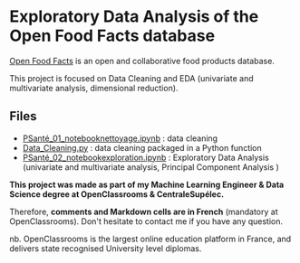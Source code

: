 # Exploratory Data Analysis of the Open Food Facts database

 [Open Food Facts](https://world.openfoodfacts.org/) is an open and collaborative food products database.
 
 This project is focused on Data Cleaning and EDA (univariate and multivariate analysis, dimensional reduction).

## Files
- [PSanté_01_notebooknettoyage.ipynb](https://github.com/fauconnier-n/ML-Engineer-OpenClassrooms-projects/blob/main/01%20-%20Concevez%20une%20application%20au%20service%20de%20la%20sant%C3%A9%20publique/PSant%C3%A9_01_notebooknettoyage.ipynb) : data cleaning
- [Data_Cleaning.py](https://github.com/fauconnier-n/ML-Engineer-OpenClassrooms-projects/blob/main/01%20-%20Concevez%20une%20application%20au%20service%20de%20la%20sant%C3%A9%20publique/Data_Cleaning.py) : data cleaning packaged in a Python function 
- [PSanté_02_notebookexploration.ipynb](https://github.com/fauconnier-n/ML-Engineer-OpenClassrooms-projects/blob/main/01%20-%20Concevez%20une%20application%20au%20service%20de%20la%20sant%C3%A9%20publique/PSant%C3%A9_02_notebookexploration.ipynb) : Exploratory Data Analysis (univariate and multivariate analysis, Principal Component Analysis )

**This project was made as part of my Machine Learning Engineer & Data Science degree at OpenClassrooms & CentraleSupélec.**

Therefore, **comments and Markdown cells are in French** (mandatory at OpenClassrooms). Don't hesitate to contact me if you have any question.

nb. OpenClassrooms is the largest online education platform in France, and delivers state recognised University level diplomas.

